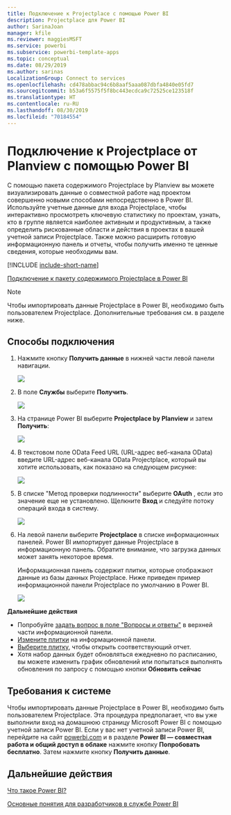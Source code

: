 ```yaml
---
title: Подключение к Projectplace с помощью Power BI
description: Projectplace для Power BI
author: SarinaJoan
manager: kfile
ms.reviewer: maggiesMSFT
ms.service: powerbi
ms.subservice: powerbi-template-apps
ms.topic: conceptual
ms.date: 08/29/2019
ms.author: sarinas
LocalizationGroup: Connect to services
ms.openlocfilehash: cd478abbac94c6b8aaf5aaa087dbfa4840e05fd7
ms.sourcegitcommit: b53a6f5575f5f8bc443ecdca9c72525ce123518f
ms.translationtype: HT
ms.contentlocale: ru-RU
ms.lasthandoff: 08/30/2019
ms.locfileid: "70184554"
---
```

# <a name="connect-to-projectplace-by-planview-with-power-bi"></a>Подключение к Projectplace от Planview с помощью Power BI
С помощью пакета содержимого Projectplace by Planview вы можете визуализировать данные о совместной работе над проектом совершенно новыми способами непосредственно в Power BI. Используйте учетные данные для входа Projectplace, чтобы интерактивно просмотреть ключевую статистику по проектам, узнать, кто в группе является наиболее активным и продуктивным, а также определить рискованные области и действия в проектах в вашей учетной записи Projectplace. Также можно расширить готовую информационную панель и отчеты, чтобы получить именно те ценные сведения, которые необходимы вам.

[!INCLUDE [include-short-name](./includes/service-deprecate-content-packs.md)]

[Подключение к пакету содержимого Projectplace в Power BI](https://app.powerbi.com/getdata/services/projectplace)

>[!NOTE]
>Чтобы импортировать данные Projectplace в Power BI, необходимо быть пользователем Projectplace. Дополнительные требования см. в разделе ниже.

## <a name="how-to-connect"></a>Способы подключения
1. Нажмите кнопку **Получить данные** в нижней части левой панели навигации.
   
    ![](media/service-connect-to-projectplace/get.png)
2. В поле **Службы** выберите **Получить**.
   
    ![](media/service-connect-to-projectplace/services.png)
3. На странице Power BI выберите **Projectplace by Planview** и затем **Получить**:  
   
    ![](media/service-connect-to-projectplace/projectplace.png)
4. В текстовом поле OData Feed URL (URL-адрес веб-канала OData) введите URL-адрес веб-канала OData Projectplace, который вы хотите использовать, как показано на следующем рисунке:
   
    ![](media/service-connect-to-projectplace/params.png)
5. В списке "Метод проверки подлинности" выберите **OAuth** , если это значение еще не установлено. Щелкните **Вход** и следуйте потоку операций входа в систему.  
   
   ![](media/service-connect-to-projectplace/creds.png)
6. На левой панели выберите **Projectplace** в списке информационных панелей. Power BI импортирует данные Projectplace в информационную панель. Обратите внимание, что загрузка данных может занять некоторое время.  
   
    Информационная панель содержит плитки, которые отображают данные из базы данных Projectplace. Ниже приведен пример информационной панели Projectplace по умолчанию в Power BI.
   
    ![](media/service-connect-to-projectplace/dashboard.png)

**Дальнейшие действия**

* Попробуйте [задать вопрос в поле "Вопросы и ответы"](consumer/end-user-q-and-a.md) в верхней части информационной панели.
* [Измените плитки](service-dashboard-edit-tile.md) на информационной панели.
* [Выберите плитку](consumer/end-user-tiles.md), чтобы открыть соответствующий отчет.
* Хотя набор данных будет обновляться ежедневно по расписанию, вы можете изменить график обновлений или попытаться выполнять обновления по запросу с помощью кнопки **Обновить сейчас**

## <a name="system-requirements"></a>Требования к системе
Чтобы импортировать данные Projectplace в Power BI, необходимо быть пользователем Projectplace. Эта процедура предполагает, что вы уже выполнили вход на домашнюю страницу Microsoft Power BI с помощью учетной записи Power BI. Если у вас нет учетной записи Power BI, перейдите на сайт [powerbi.com](https://powerbi.microsoft.com/get-started/) и в разделе **Power BI — совместная работа и общий доступ в облаке** нажмите кнопку **Попробовать бесплатно**. Затем нажмите кнопку **Получить данные**.

## <a name="next-steps"></a>Дальнейшие действия
[Что такое Power BI?](power-bi-overview.md)

[Основные понятия для разработчиков в службе Power BI](service-basic-concepts.md)

